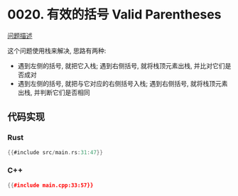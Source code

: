 # 0020. 有效的括号 Valid Parentheses

[问题描述](https://leetcode.com/problems/valid-parentheses)

这个问题使用栈来解决, 思路有两种:

- 遇到左侧的括号, 就把它入栈; 遇到右侧括号, 就将栈顶元素出栈, 并比对它们是否成对
- 遇到左侧的括号, 就把与它对应的右侧括号入栈; 遇到右侧括号, 就将栈顶元素出栈, 并判断它们是否相同

## 代码实现

### Rust

```rust
{{#include src/main.rs:31:47}}
```

### C++

```cpp
{{#include main.cpp:33:57}}
```